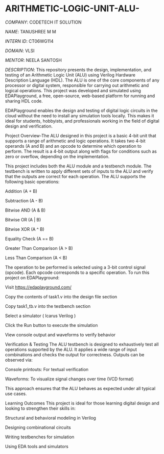 # ARITHMETIC-LOGIC-UNIT-ALU-

*COMPANY*: CODETECH IT SOLUTION

*NAME*: TANUSHREE M M

*INTERN ID*: CT06WG114

*DOMAIN*: VLSI

*MENTOR*: NEELA SANTOSH

*DESCRIPTION*: This repository presents the design, implementation, and testing of an Arithmetic Logic Unit (ALU) using Verilog Hardware Description Language (HDL). The ALU is one of the core components of any processor or digital system, responsible for carrying out arithmetic and logical operations. This project was developed and simulated using EDAPlayground, a free, open-source, web-based platform for running and sharing HDL code.

EDAPlayground enables the design and testing of digital logic circuits in the cloud without the need to install any simulation tools locally. This makes it ideal for students, hobbyists, and professionals working in the field of digital design and verification.

Project Overview-The ALU designed in this project is a basic 4-bit unit that supports a range of arithmetic and logic operations. It takes two 4-bit operands (A and B) and an opcode to determine which operation to perform. The result is a 4-bit output along with flags for conditions such as zero or overflow, depending on the implementation.

This project includes both the ALU module and a testbench module. The testbench is written to apply different sets of inputs to the ALU and verify that the outputs are correct for each operation.
The ALU supports the following basic operations:

Addition (A + B)

Subtraction (A - B)

Bitwise AND (A & B)

Bitwise OR (A | B)

Bitwise XOR (A ^ B)

Equality Check (A == B)

Greater Than Comparison (A > B)

Less Than Comparison (A < B)

The operation to be performed is selected using a 3-bit control signal (opcode). Each opcode corresponds to a specific operation.
To run this project on EDAPlayground:

Visit https://edaplayground.com/

Copy the contents of task1.v into the design file section

Copy task1_tb.v into the testbench section

Select a simulator ( Icarus Verilog )

Click the Run button to execute the simulation

View console output and waveforms to verify behavior

Verification & Testing
The ALU testbench is designed to exhaustively test all operations supported by the ALU. It applies a wide range of input combinations and checks the output for correctness. Outputs can be observed via:

Console printouts: For textual verification

Waveforms: To visualize signal changes over time (VCD format)

This approach ensures that the ALU behaves as expected under all typical use cases.

Learning Outcomes
This project is ideal for those learning digital design and looking to strengthen their skills in:

Structural and behavioral modeling in Verilog

Designing combinational circuits

Writing testbenches for simulation

Using EDA tools and simulators
